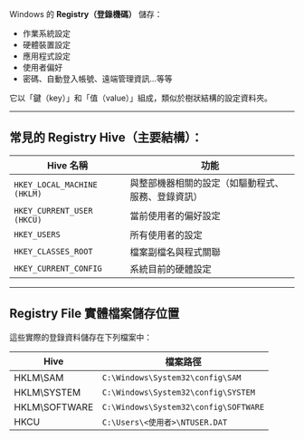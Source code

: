 Windows 的 **Registry（登錄機碼）** 儲存：

- 作業系統設定
- 硬體裝置設定
- 應用程式設定
- 使用者偏好
- 密碼、自動登入帳號、遠端管理資訊...等等

它以「鍵（key）」和「值（value）」組成，類似於樹狀結構的設定資料夾。

---

## 常見的 Registry Hive（主要結構）：

|Hive 名稱|功能|
|---|---|
|`HKEY_LOCAL_MACHINE (HKLM)`|與整部機器相關的設定（如驅動程式、服務、登錄資訊）|
|`HKEY_CURRENT_USER (HKCU)`|當前使用者的偏好設定|
|`HKEY_USERS`|所有使用者的設定|
|`HKEY_CLASSES_ROOT`|檔案副檔名與程式關聯|
|`HKEY_CURRENT_CONFIG`|系統目前的硬體設定|

---

## Registry File 實體檔案儲存位置

這些實際的登錄資料儲存在下列檔案中：

|Hive|檔案路徑|
|---|---|
|HKLM\SAM|`C:\Windows\System32\config\SAM`|
|HKLM\SYSTEM|`C:\Windows\System32\config\SYSTEM`|
|HKLM\SOFTWARE|`C:\Windows\System32\config\SOFTWARE`|
|HKCU|`C:\Users\<使用者>\NTUSER.DAT`|
